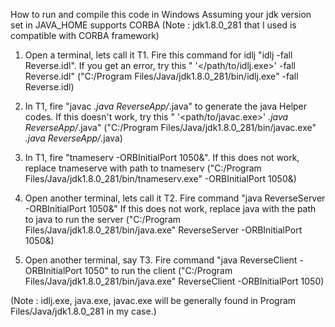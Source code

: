 How to run and compile this code in Windows
Assuming your jdk version set in JAVA_HOME supports CORBA (Note : jdk1.8.0_281 that I used is compatible with CORBA framework)
1. Open a terminal, lets call it T1. Fire this command for idlj "idlj -fall Reverse.idl". If you get an error, try this " '</path/to/idlj.exe>' -fall Reverse.idl"
("C:/Program Files/Java/jdk1.8.0_281/bin/idlj.exe" -fall Reverse.idl)

2. In T1, fire "javac *.java ReverseApp/*.java" to generate the java Helper codes. If this doesn't work, try this " '<path/to/javac.exe>' *.java ReverseApp/*.java"
("C:/Program Files/Java/jdk1.8.0_281/bin/javac.exe" *.java ReverseApp/*.java)

3. In T1, fire "tnameserv -ORBInitialPort 1050&". If this does not work, replace tnameserve with path to tnameserv
("C:/Program Files/Java/jdk1.8.0_281/bin/tnameserv.exe" -ORBInitialPort 1050&)

4. Open another terminal, lets call it T2. Fire command "java ReverseServer -ORBInitialPort 1050&" If this does not work, replace java with the path to java to run the server
("C:/Program Files/Java/jdk1.8.0_281/bin/java.exe" ReverseServer -ORBInitialPort 1050&)

5. Open another terminal, say T3. Fire command "java ReverseClient -ORBInitialPort 1050" to run the client
("C:/Program Files/Java/jdk1.8.0_281/bin/java.exe" ReverseClient -ORBInitialPort 1050)

(Note : idlj.exe, java.exe, javac.exe will be generally found in Program Files/Java/jdk1.8.0_281 in my case.)